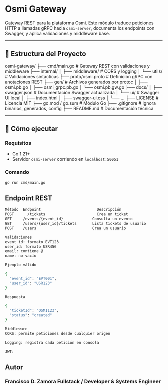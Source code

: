 # Osmi Gateway

Gateway REST para la plataforma Osmi. Este módulo traduce peticiones HTTP a llamadas gRPC hacia `osmi-server`, documenta los endpoints con Swagger, y aplica validaciones y middleware base.

---

## 🧱 Estructura del Proyecto

osmi-gateway/
├── cmd/main.go                  # Gateway REST con validaciones y middleware
├── internal/
│   ├── middleware/              # CORS y logging
│   └── utils/                   # Validaciones sintácticas
├── proto/osmi.proto            # Definición gRPC con anotaciones REST
├── gen/                        # Archivos generados por protoc
│   ├── osmi.pb.go
│   ├── osmi_grpc.pb.go
│   └── osmi.pb.gw.go
├── docs/
│   ├── swagger.json            # Documentación Swagger actualizada
│   └── ui/                     # Swagger UI local
│       ├── index.html
│       ├── swagger-ui.css
│       └── ...
├── LICENSE                     # Licencia MIT
├── go.mod / go.sum             # Módulo Go
├── .gitignore                  # Ignora binarios, generados, config
├── README.md                   # Documentación técnica

---

## 🚀 Cómo ejecutar
### Requisitos

- Go 1.21+
- Servidor `osmi-server` corriendo en `localhost:50051`

### Comando

```bash
go run cmd/main.go
```

## Endpoint REST

```bash
Método	Endpoint	                     Descripción
POST	  /tickets	                     Crea un ticket
GET	    /events/{event_id}	           Consulta un evento
GET   	/users/{user_id}/tickets       Lista tickets de usuario
POST  	/users	                       Crea un usuario

Validaciones
event_id: formato EVT123
user_id: formato USR456
email: contiene @
name: no vacío

Ejemplo válido

{
  "event_id": "EVT001",
  "user_id": "USR123"
}

Respuesta

{
  "ticketId": "OSMI123",
  "status": "created"
}

Middleware
CORS: permite peticiones desde cualquier origen

Logging: registra cada petición en consola

JWT:
```
## Autor
### Francisco D. Zamora Fullstack / Developer & Systems Engineer